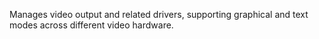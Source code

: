 Manages video output and related drivers, supporting graphical and
text modes across different video hardware.
